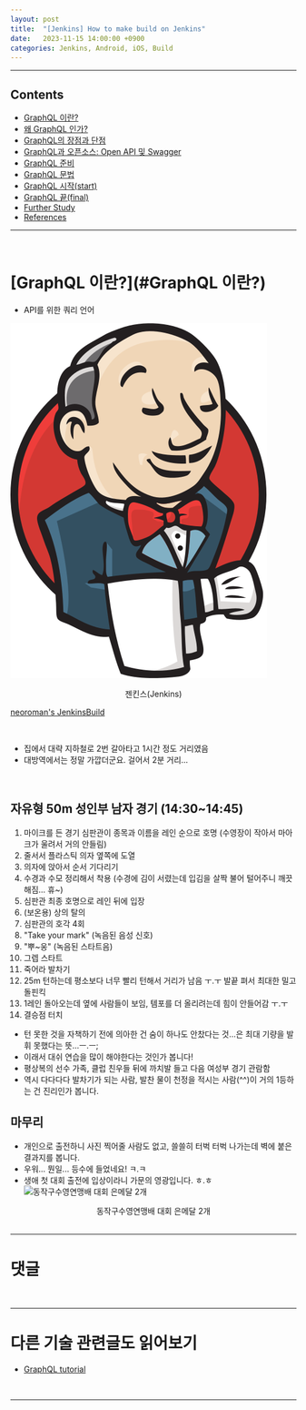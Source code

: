 ```yaml
---
layout: post
title:  "[Jenkins] How to make build on Jenkins"
date:   2023-11-15 14:00:00 +0900
categories: Jenkins, Android, iOS, Build
---
```



---
## Contents
- [GraphQL 이란?][section-01]
- [왜 GraphQL 인가?][section-02]
- [GraphQL의 장점과 단점][section-03]
- [GraphQL과 오픈소스: Open API 및 Swagger][section-04]
- [GraphQL 준비][section-05]
- [GraphQL 문법][section-06]
- [GraphQL 시작(start)][section-07]
- [GraphQL 끝(final)][section-08]
- [Further Study][section-09]
- [References][section-10]

---

  
<BR />

# [GraphQL 이란?](#GraphQL 이란?)
- API를 위한 쿼리 언어



![젠킨스 로고](https://github.com/neoroman/neoroman.github.io/raw/main/_images/jenkins/jenkins-logo.svg)
<center>젠킨스(Jenkins)</center>

[neoroman's JenkinsBuild][JenkinsBuild]

<br />

* 집에서 대략 지하철로 2번 갈아타고 1시간 정도 거리였음
* 대방역에서는 정말 가깝더군요. 걸어서 2분 거리...

<BR />

## 자유형 50m 성인부 남자 경기 (14:30~14:45)
1. 마이크를 든 경기 심판관이 종목과 이름을 레인 순으로 호명 (수영장이 작아서 마아크가 울려서 거의 안들림)
2. 줄서서 플라스틱 의자 옆쪽에 도열
3. 의자에 앉아서 순서 기다리기
4. 수경과 수모 정리해서 착용 (수경에 김이 서렸는데 입김을 살짝 불어 털어주니 깨끗해짐... 휴~)
5. 심판관 최종 호명으로 레인 뒤에 입장
6. (보온용) 상의 탈의
7. 심판관의 호각 4회
8. "Take your mark"  (녹음된 음성 신호)
9. "뿌~웅" (녹음된 스타트음)
10. 그렙 스타트
11. 죽어라 발차기
12. 25m 턴하는데 평소보다 너무 빨리 턴해서 거리가 남음 ㅜ.ㅜ 발끝 펴서 최대한 밀고 돌핀킥
13. 1레인 돌아오는데 옆에 사람들이 보임, 템포를 더 올리려는데 힘이 안들어감 ㅜ.ㅜ
14. 결승점 터치

* 턴 못한 것을 자책하기 전에 의아한 건 숨이 하나도 안찼다는 것...은 최대 기량을 발휘 못했다는 뜻...ㅡ.ㅡ;
* 이래서 대쉬 연습을 많이 해야한다는 것인가 봅니다!
* 평상복의 선수 가족, 클럽 친우들 뒤에 까치발 들고 다음 여성부 경기 관람함
* 역시 다다다다 발차기가 되는 사람, 발찬 물이 천정을 적시는 사람(^^)이 거의 1등하는 건 진리인가 봅니다.



## 마무리
* 개인으로 출전하니 사진 찍어줄 사람도 없고, 쓸쓸히 터벅 터벅 나가는데 벽에 붙은 결과지를 봅니다.
* 우워... 뭔일... 등수에 들었네요! ㅋ.ㅋ
* 생애 첫 대회 출전에 입상이라니 가문의 영광입니다. ㅎ.ㅎ
![동작구수영연맹배 대회 은메달 2개](https://github.com/neoroman/neoroman.github.io/raw/main/_images/SwimCompetition/SwimCompetition-05.jpg)
<center>동작구수영연맹배 대회 은메달 2개</center>

<br />


---

# 댓글
<script src="https://utteranc.es/client.js"
        repo="neoroman/neoroman.github.io"
        issue-term="pathname"
        label="utterances"
        theme="github-light"
        crossorigin="anonymous"
        async>
</script>

<BR />

---
# 다른 기술 관련글도 읽어보기
- [GraphQL tutorial][graphql-tutorial]

<BR />

---

[JenkinsBuild]: https://github.com/neoroman/JenkinsBuild.git
[graphql-tutorial]: /GraphQL-tutorial
[section-01]: /GraphQL-tutorial/#GraphQL%20이란?
[section-02]: /GraphQL-tutorial/#왜%20GraphQL%20인가?
[section-03]: /GraphQL-tutorial/#GraphQL의%20장점과%20단점
[section-04]: /GraphQL-tutorial/#GraphQL과%20오픈소스:%20Open%20API%20및%20Swagger
[section-05]: /GraphQL-tutorial/#GraphQL%20준비
[section-06]: /GraphQL-tutorial/#GraphQL%20문법
[section-07]: /GraphQL-tutorial/#GraphQL%시작
[section-08]: /GraphQL-tutorial/#GraphQL%20끝
[section-09]: /GraphQL-tutorial/#Further%20Study
[section-10]: /GraphQL-tutorial/#References